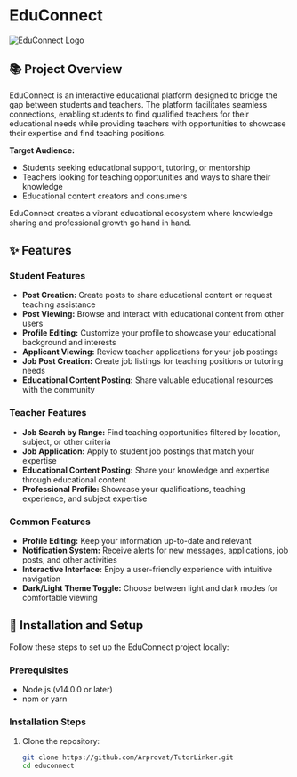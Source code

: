 # EduConnect

![EduConnect Logo](https://placeholder.svg?height=100&width=300&text=EduConnect)

## 📚 Project Overview

EduConnect is an interactive educational platform designed to bridge the gap between students and teachers. The platform facilitates seamless connections, enabling students to find qualified teachers for their educational needs while providing teachers with opportunities to showcase their expertise and find teaching positions.

**Target Audience:**
- Students seeking educational support, tutoring, or mentorship
- Teachers looking for teaching opportunities and ways to share their knowledge
- Educational content creators and consumers

EduConnect creates a vibrant educational ecosystem where knowledge sharing and professional growth go hand in hand.

## ✨ Features

### Student Features

- **Post Creation:** Create posts to share educational content or request teaching assistance
- **Post Viewing:** Browse and interact with educational content from other users
- **Profile Editing:** Customize your profile to showcase your educational background and interests
- **Applicant Viewing:** Review teacher applications for your job postings
- **Job Post Creation:** Create job listings for teaching positions or tutoring needs
- **Educational Content Posting:** Share valuable educational resources with the community

### Teacher Features

- **Job Search by Range:** Find teaching opportunities filtered by location, subject, or other criteria
- **Job Application:** Apply to student job postings that match your expertise
- **Educational Content Posting:** Share your knowledge and expertise through educational content
- **Professional Profile:** Showcase your qualifications, teaching experience, and subject expertise

### Common Features

- **Profile Editing:** Keep your information up-to-date and relevant
- **Notification System:** Receive alerts for new messages, applications, job posts, and other activities
- **Interactive Interface:** Enjoy a user-friendly experience with intuitive navigation
- **Dark/Light Theme Toggle:** Choose between light and dark modes for comfortable viewing


## 🚀 Installation and Setup

Follow these steps to set up the EduConnect project locally:

### Prerequisites

- Node.js (v14.0.0 or later)
- npm or yarn

### Installation Steps

1. Clone the repository:
   ```bash
   git clone https://github.com/Arprovat/TutorLinker.git
   cd educonnect
